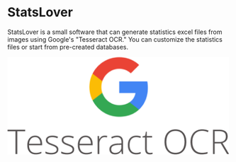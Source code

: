 # StatsLover
StatsLover is a small software that can generate statistics excel files from images using Google's "Tesseract OCR." You can customize the statistics files or start from pre-created databases.

<img src="https://github.com/Luca00IT/icons/blob/main/Tesseract_OCR_logo_(Google).png" width="500" />
